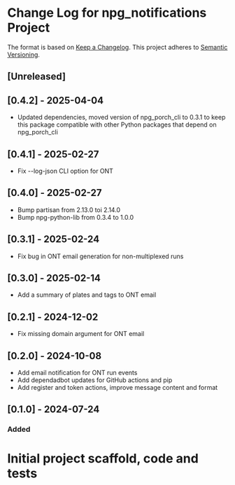 # Change Log for npg_notifications Project

The format is based on [Keep a Changelog](http://keepachangelog.com/).
This project adheres to [Semantic Versioning](http://semver.org/).

## [Unreleased]

## [0.4.2] - 2025-04-04

- Updated dependencies, moved version of npg_porch_cli to 0.3.1 to keep this
  package compatible with other Python packages that depend on npg_porch_cli

## [0.4.1] - 2025-02-27

- Fix --log-json CLI option for ONT

## [0.4.0] - 2025-02-27

- Bump partisan from 2.13.0 toi 2.14.0
- Bump npg-python-lib from 0.3.4 to 1.0.0

## [0.3.1] - 2025-02-24

- Fix bug in ONT email generation for non-multiplexed runs

## [0.3.0] - 2025-02-14

- Add a summary of plates and tags to ONT email

## [0.2.1] - 2024-12-02

- Fix missing domain argument for ONT email

## [0.2.0] - 2024-10-08

- Add email notification for ONT run events
- Add dependadbot updates for GitHub actions and pip
- Add register and token actions, improve message content and format

## [0.1.0] - 2024-07-24

### Added

# Initial project scaffold, code and tests
